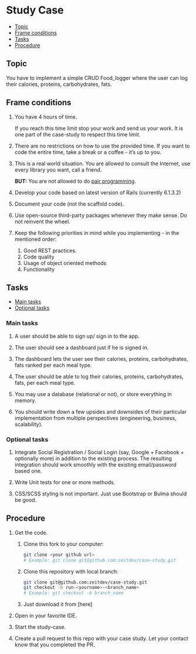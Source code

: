 # Study Case

* [Topic](#topic)
* [Frame conditions](#frame-conditions)
* [Tasks](#tasks)
* [Procedure](#procedure)


## Topic

You have to implement a simple  CRUD Food_logger where the user  can log their calories, proteins, carbohydrates, fats.

## Frame conditions

1. You have 4 hours of time.

   If you reach this time limit stop your work and send us your work.  It is one part of the case-study to respect this time limit.

2. There are no restrictions on how to use the provided time.
   If you want to code the entire time, take a break or a coffee - it’s up to you.

3. This is a real world situation. You are allowed to consult the Internet, use every library you want, call a friend.

   **BUT:** You are not allowed to do [pair programming](https://en.wikipedia.org/wiki/Pair_programming).

4. Develop your code based on latest version of Rails (currently 6.1.3.2)

5. Document your code (not the scaffold code).

6. Use open-source third-party packages whenever they make sense. Do not reinvent the wheel.

7. Keep the following priorities in mind while you implementing - in the mentioned order:
   1. Good REST practices.
   2. Code quality
   3. Usage of object oriented methods
   4. Functionality


## Tasks

* [Main tasks](#main-tasks)
* [Optional tasks](#optional-tasks)

### Main tasks

1. A user should be able to sign up/ sign in to the app.

2. The user should see a dashboard just if he is signed in.

3. The dashboard lets the user see their calories, proteins, carbohydrates, fats ranked per each meal type.

4. The user should be able to log their calories, proteins, carbohydrates, fats, per each meal type.

5. You may use a database (relational or not), or store everything in memory.

6. You should  write down a few upsides and downsides of their particular implementation from multiple perspectives (engineering, business, scalability).

### Optional tasks

1. Integrate Social Registration / Social Login (say, Google + Facebook + optionally more) in addition to the existing process. The resulting integration should work smoothly with the existing email/password based one.

2. Write Unit tests for one or more methods.

3. CSS/SCSS styling is not important. Just use Bootstrap or Bulma should be good.


## Procedure

1. Get the code.

      1. Clone this fork to your computer:
         ```bash
         git clone <your github url>
         # Example: git clone git@github.com:zeitdev/case-study.git
         ```

   2. Clone this repository with local branch:
      ```bash
      git clone git@github.com:zeitdev/case-study.git
      git checkout -b run-<yourname>-<branch_name>
      # Example: git checkout -b branch_name
      ```
   3. Just download it from [here]

2. Open in your favorite IDE.

3. Start the study-case.

4. Create a pull request to this repo with your case study. Let your contact know that you completed the PR.
